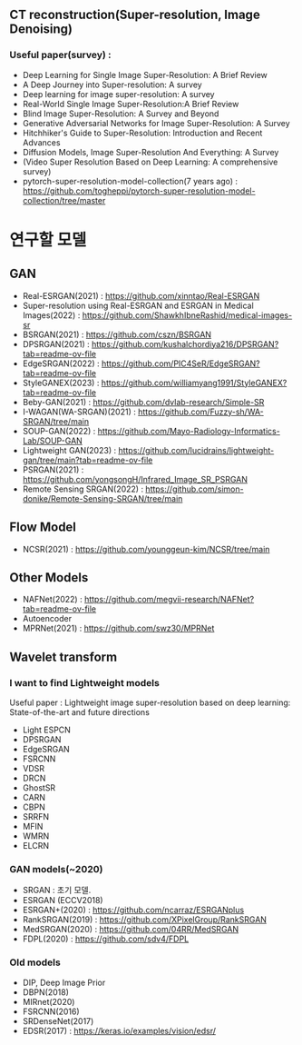 ## CT reconstruction(Super-resolution, Image Denoising)
### Useful paper(survey) :
- Deep Learning for Single Image Super-Resolution: A Brief Review
- A Deep Journey into Super-resolution: A survey
- Deep learning for image super-resolution: A survey
- Real-World Single Image Super-Resolution:A Brief Review
- Blind Image Super-Resolution: A Survey and Beyond
- Generative Adversarial Networks for Image Super-Resolution: A Survey
- Hitchhiker's Guide to Super-Resolution: Introduction and Recent Advances
- Diffusion Models, Image Super-Resolution And Everything: A Survey
- (Video Super Resolution Based on Deep Learning: A comprehensive survey)
- pytorch-super-resolution-model-collection(7 years ago) : https://github.com/togheppi/pytorch-super-resolution-model-collection/tree/master

# 연구할 모델
## GAN
- Real-ESRGAN(2021) : https://github.com/xinntao/Real-ESRGAN
- Super-resolution using Real-ESRGAN and ESRGAN in Medical Images(2022) : https://github.com/ShawkhIbneRashid/medical-images-sr
- BSRGAN(2021) : https://github.com/cszn/BSRGAN
- DPSRGAN(2021) : https://github.com/kushalchordiya216/DPSRGAN?tab=readme-ov-file
- EdgeSRGAN(2022) : https://github.com/PIC4SeR/EdgeSRGAN?tab=readme-ov-file
- StyleGANEX(2023) : https://github.com/williamyang1991/StyleGANEX?tab=readme-ov-file
- Beby-GAN(2021) : https://github.com/dvlab-research/Simple-SR
- I-WAGAN(WA-SRGAN)(2021) : https://github.com/Fuzzy-sh/WA-SRGAN/tree/main
- SOUP-GAN(2022) : https://github.com/Mayo-Radiology-Informatics-Lab/SOUP-GAN
- Lightweight GAN(2023) :  https://github.com/lucidrains/lightweight-gan/tree/main?tab=readme-ov-file
- PSRGAN(2021) : https://github.com/yongsongH/Infrared_Image_SR_PSRGAN
- Remote Sensing SRGAN(2022) : https://github.com/simon-donike/Remote-Sensing-SRGAN/tree/main

## Flow Model
- NCSR(2021) : https://github.com/younggeun-kim/NCSR/tree/main

## Other Models
- NAFNet(2022) : https://github.com/megvii-research/NAFNet?tab=readme-ov-file
- Autoencoder
- MPRNet(2021) : https://github.com/swz30/MPRNet

## Wavelet transform


### I want to find Lightweight models
Useful paper : Lightweight image super-resolution based on deep learning: State-of-the-art and future directions
- Light ESPCN
- DPSRGAN
- EdgeSRGAN
- FSRCNN
- VDSR
- DRCN
- GhostSR
- CARN
- CBPN
- SRRFN
- MFIN
- WMRN
- ELCRN


### GAN models(~2020)
- SRGAN : 초기 모델.
- ESRGAN (ECCV2018)
- ESRGAN+(2020) : https://github.com/ncarraz/ESRGANplus
- RankSRGAN(2019) : https://github.com/XPixelGroup/RankSRGAN
- MedSRGAN(2020) : https://github.com/04RR/MedSRGAN
- FDPL(2020) : https://github.com/sdv4/FDPL

### Old models
- DIP, Deep Image Prior
- DBPN(2018)
- MIRnet(2020)
- FSRCNN(2016)
- SRDenseNet(2017)
- EDSR(2017) : https://keras.io/examples/vision/edsr/
